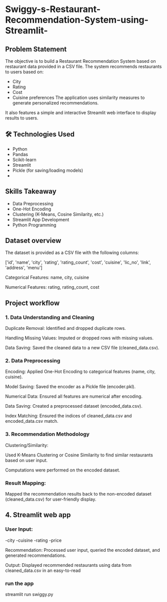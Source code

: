 # Swiggy-s-Restaurant-Recommendation-System-using-Streamlit-

## Problem Statement
The objective is to build a Restaurant Recommendation System based on restaurant data provided in a CSV file.
The system recommends restaurants to users based on:
 * City
 * Rating
 * Cost
 * Cuisine preferences
The application uses similarity measures to generate personalized recommendations.

It also features a simple and interactive Streamlit web interface to display results to users.
## 🛠️ Technologies Used

- Python
- Pandas
- Scikit-learn
- Streamlit
- Pickle (for saving/loading models)
- 
## Skills Takeaway
- Data Preprocessing
- One-Hot Encoding
- Clustering (K-Means, Cosine Similarity, etc.)
- Streamlit App Development
- Python Programming

## Dataset overview 

The dataset is provided as a CSV file with the following columns:

['id', 'name', 'city', 'rating', 'rating_count', 'cost', 'cuisine', 'lic_no', 'link', 'address', 'menu']

Categorical Features: name, city, cuisine

Numerical Features: rating, rating_count, cost

## Project workflow 

### 1. Data Understanding and Cleaning
 Duplicate Removal: Identified and dropped duplicate rows.

Handling Missing Values: Imputed or dropped rows with missing values.

Data Saving: Saved the cleaned data to a new CSV file (cleaned_data.csv).

### 2. Data Preprocessing
 Encoding: Applied One-Hot Encoding to categorical features (name, city, cuisine).

 Model Saving: Saved the encoder as a Pickle file (encoder.pkl).

 Numerical Data: Ensured all features are numerical after encoding.

 Data Saving: Created a preprocessed dataset (encoded_data.csv).

 Index Matching: Ensured the indices of cleaned_data.csv and encoded_data.csv match.

### 3. Recommendation Methodology
 Clustering/Similarity:

 Used K-Means Clustering or Cosine Similarity to find similar restaurants based on user input.
 
 Computations were performed on the encoded dataset.

 ### Result Mapping:

 Mapped the recommendation results back to the non-encoded dataset (cleaned_data.csv) for user-friendly display.

## 4. Streamlit web app
   
 ### User Input: 
 -city
 -cuisine
 -rating
 -price

 Recommendation: Processed user input, queried the encoded dataset, and generated recommendations.

 Output: Displayed recommended restaurants using data from cleaned_data.csv in an easy-to-read

### run the app
streamlit run swiggy.py
